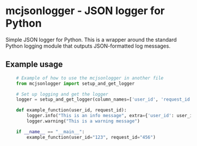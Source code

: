 # mcjsonlogger - JSON logger for Python

Simple JSON logger for Python.  This is a wrapper around the standard Python
logging module that outputs JSON-formatted log messages.

## Example usage
    
```python
    # Example of how to use the mcjsonlogger in another file
    from mcjsonlogger import setup_and_get_logger

    # Set up logging and get the logger
    logger = setup_and_get_logger(column_names=['user_id', 'request_id'])

    def example_function(user_id, request_id):
        logger.info("This is an info message", extra={'user_id': user_id, 'request_id': request_id})
        logger.warning("This is a warning message")

    if __name__ == "__main__":
        example_function(user_id="123", request_id="456")
```